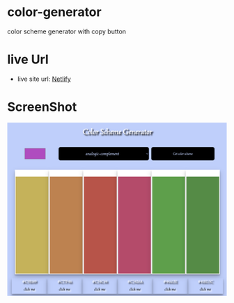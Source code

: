 # color-generator
 color scheme generator with copy button

# live Url
- live site url: [Netlify](https://cheerful-pudding-5ed90b.netlify.app/)

# ScreenShot
![Screen Shot](images/Screenshot.png)